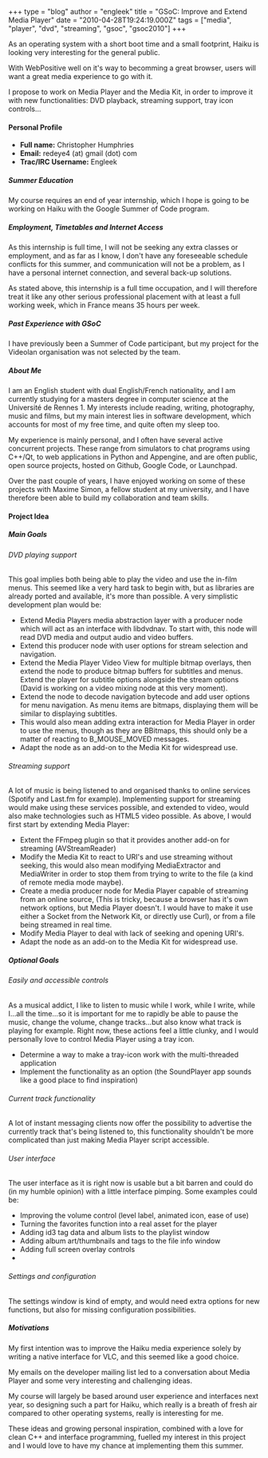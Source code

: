 +++
type = "blog"
author = "engleek"
title = "GSoC: Improve and Extend Media Player"
date = "2010-04-28T19:24:19.000Z"
tags = ["media", "player", "dvd", "streaming", "gsoc", "gsoc2010"]
+++

As an operating system with a short boot time and a small footprint, Haiku is looking very interesting for the general public.

With WebPositive well on it's way to becomming a great browser, users will want a great media experience to go with it.

I propose to work on Media Player and the Media Kit, in order to improve it with new functionalities: DVD playback, streaming support, tray icon controls...
<!--more-->
<h4 class="icon-person-medium">Personal Profile</h4>
<ul>
 <li><strong>Full name:</strong> Christopher Humphries</li>
 <li><strong>Email:</strong> redeye4 (at) gmail (dot) com</li>
 <li><strong>Trac/IRC Username:</strong> Engleek</li>
</ul>

<h5>Summer Education</h5>

My course requires an end of year internship, which I hope is going to be working on Haiku with the Google Summer of Code program.

<h5>Employment, Timetables and Internet Access</h5>

As this internship is full time, I will not be seeking any extra classes or employment, and as far as I know, I don't have any foreseeable schedule conflicts for this summer, and communication will not be a problem, as I have a personal internet connection, and several back-up solutions.

As stated above, this internship is a full time occupation, and I will therefore treat it like any other serious professional placement with at least a full working week, which in France means 35 hours per week.

<h5>Past Experience with GSoC</h5>

I have previously been a Summer of Code participant, but my project for the Videolan organisation was not selected by the team.

<h5>About Me</h5>

I am an English student with dual English/French nationality, and I am currently studying for a masters degree in computer science at the Université de Rennes 1. My interests include reading, writing, photography, music and films, but my main interest lies in software development, which accounts for most of my free time, and quite often my sleep too.

My experience is mainly personal, and I often have several active concurrent projects. These range from simulators to chat programs using C++/Qt, to web applications in Python and Appengine, and are often public, open source projects, hosted on Github, Google Code, or Launchpad.

Over the past couple of years, I have enjoyed working on some of these projects with Maxime Simon, a fellow student at my university, and I have therefore been able to build my collaboration and team skills.

<h4 class="icon-ide-project-medium">Project Idea</h4>

<h5>Main Goals</h5>

<h6>DVD playing support</h6>

This goal implies both being able to play the video and use the in-film menus.
This seemed like a very hard task to begin with, but as libraries are already ported and available, it's more than possible.
A very simplistic development plan would be:

<ul>
 <li>Extend Media Players media abstraction layer with a producer node which will act as an interface with libdvdnav. To start with, this node will read DVD media and output audio and video buffers.</li>
 <li>Extend this producer node with user options for stream selection and navigation.</li>
 <li>Extend the Media Player Video View for multiple bitmap overlays, then extend the node to produce bitmap buffers for subtitles and menus. Extend the player for subtitle options alongside the stream options (David is working on a video mixing node at this very moment).</li>
 <li>Extend the node to decode navigation bytecode and add user options for menu navigation. As menu items are bitmaps, displaying them will be similar to displaying subtitles.</li>
 <li>This would also mean adding extra interaction for Media Player in order to use the menus, though as they are BBitmaps, this should only be a matter of reacting to B_MOUSE_MOVED messages.</li>
 <li>Adapt the node as an add-on to the Media Kit for widespread use.</li>
</ul>

<h6>Streaming support</h6>

A lot of music is being listened to and organised thanks to online services (Spotify and Last.fm for example).
Implementing support for streaming would make using these services possible, and extended to video, would also make technologies such as HTML5 video possible.
As above, I would first start by extending Media Player:
<ul>
 <li>Extent the FFmpeg plugin so that it provides another add-on for streaming (AVStreamReader)</li>
 <li>Modify the Media Kit to react to URI's and use streaming without seeking, this would also mean modifying MediaExtractor and MediaWriter in order to stop them from trying to write to the file (a kind of remote media mode maybe).</li>
 <li>Create a media producer node for Media Player capable of streaming from an online source, (This is tricky, because a browser has it's own network options, but Media Player doesn't. I would have to make it use either a Socket from the Network Kit, or directly use Curl), or from a file being streamed in real time.</li>
 <li>Modify Media Player to deal with lack of seeking and opening URI's.</li>
 <li>Adapt the node as an add-on to the Media Kit for widespread use.</li>
</ul>

<h5>Optional Goals</h5>

<h6>Easily and accessible controls</h6>

As a musical addict, I like to listen to music while I work, while I write, while I...all the time...so it is important for me to rapidly be able to pause the music, change the volume, change tracks...but also know what track is playing for example.
Right now, these actions feel a little clunky, and I would personally love to control Media Player using a tray icon.
<ul>
 <li>Determine a way to make a tray-icon work with the multi-threaded application</li>
 <li>Implement the functionality as an option (the SoundPlayer app sounds like a good place to find inspiration)</li>
</ul>

<h6>Current track functionality</h6>

A lot of instant messaging clients now offer the possibility to advertise the currently track that's being listened to, this functionality shouldn't be more complicated than just making Media Player script accessible.

<h6>User interface</h6>

The user interface as it is right now is usable but a bit barren and could do (in my humble opinion) with a little interface pimping.
Some examples could be:

<ul>
 <li>Improving the volume control (level label, animated icon, ease of use)</li>
 <li>Turning the favorites function into a real asset for the player</li>
 <li>Adding id3 tag data and album lists to the playlist window</li>
 <li>Adding album art/thumbnails and tags to the file info window</li>
 <li>Adding full screen overlay controls</li>
 <li></li>
</ul>

<h6>Settings and configuration</h6>

The settings window is kind of empty, and would need extra options for new functions, but also for missing configuration possibilities.

<h5>Motivations</h5>

My first intention was to improve the Haiku media experience solely by writing a native interface for VLC, and this seemed like a good choice.

My emails on the developer mailing list led to a conversation about Media Player and some very interesting and challenging ideas.

My course will largely be based around user experience and interfaces next year, so designing such a part for Haiku, which really is a breath of fresh air compared to other operating systems, really is interesting for me.

These ideas and growing personal inspiration, combined with a love for clean C++ and interface programming, fuelled my interest in this project and I would love to have my chance at implementing them this summer.